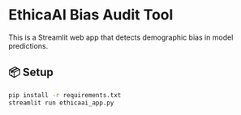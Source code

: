 # EthicaAI Bias Audit Tool

This is a Streamlit web app that detects demographic bias in model predictions.

## 📦 Setup

```bash
pip install -r requirements.txt
streamlit run ethicaai_app.py
